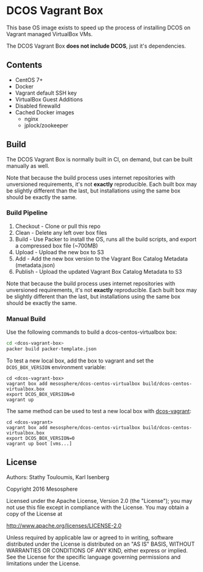 # DCOS Vagrant Box

This base OS image exists to speed up the process of installing DCOS on Vagrant managed VirtualBox VMs.

The DCOS Vagrant Box **does not include DCOS**, just it's dependencies.


## Contents

- CentOS 7+
- Docker
- Vagrant default SSH key
- VirtualBox Guest Additions
- Disabled firewalld
- Cached Docker images
  - nginx
  - jplock/zookeeper


## Build

The DCOS Vagrant Box is normally built in CI, on demand, but can be built manually as well.

Note that because the build process uses internet repositories with unversioned requirements, it's not **exactly** reproducible. Each built box may be slightly different than the last, but installations using the same box should be exactly the same.


### Build Pipeline

1. Checkout - Clone or pull this repo
1. Clean - Delete any left over box files
1. Build - Use Packer to install the OS, runs all the build scripts, and export a compressed box file (~700MB)
1. Upload - Upload the new box to S3
1. Add - Add the new box version to the Vagrant Box Catalog Metadata (metadata.json)
1. Publish - Upload the updated Vagrant Box Catalog Metadata to S3

Note that because the build process uses internet repositories with unversioned requirements, it's not **exactly** reproducible. Each built box may be slightly different than the last, but installations using the same box should be exactly the same.


### Manual Build

Use the following commands to build a dcos-centos-virtualbox box:

```bash
cd <dcos-vagrant-box>
packer build packer-template.json
```

To test a new local box, add the box to vagrant and set the `DCOS_BOX_VERSION` environment variable:

```
cd <dcos-vagrant-box>
vagrant box add mesosphere/dcos-centos-virtualbox build/dcos-centos-virtualbox.box
export DCOS_BOX_VERSION=0
vagrant up
```

The same method can be used to test a new local box with [dcos-vagrant](https://github.com/mesosphere/dcos-vagrant):

```
cd <dcos-vagrant>
vagrant box add mesosphere/dcos-centos-virtualbox build/dcos-centos-virtualbox.box
export DCOS_BOX_VERSION=0
vagrant up boot [vms...]
```


## License

Authors: Stathy Touloumis, Karl Isenberg

Copyright 2016 Mesosphere

Licensed under the Apache License, Version 2.0 (the "License"); you may not use this file except in compliance with the License. You may obtain a copy of the License at

http://www.apache.org/licenses/LICENSE-2.0

Unless required by applicable law or agreed to in writing, software distributed under the License is distributed on an "AS IS" BASIS, WITHOUT WARRANTIES OR CONDITIONS OF ANY KIND, either express or implied. See the License for the specific language governing permissions and limitations under the License.
